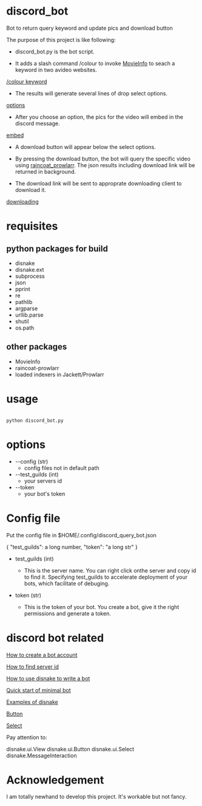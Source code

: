 # discord_bot

Bot to return query keyword and update pics and download button

The purpose of this project is like following:

- discord_bot.py is the bot script. 

- It adds a slash command /colour to invoke [MovieInfo](https://github.com/crvideo/MovieInfo) to seach a keyword in two avideo websites. 

[/colour keyword](./img/1.png)

- The results will generate several lines of drop select options. 

[options](./img/2.png)

- After you choose an option, the pics for the video will embed in the discord message.

[embed](./img/3.png)

- A download button will appear below the select options.

- By pressing the download button, the bot will query the specific video using [raincoat_prowlarr](https://github.com/crvideo/raincoat). The json results including download link will be returned in background.

- The download link will be sent to approprate downloading client to download it.

[downloading](./img/4.png)

# requisites

## python packages for build

- disnake
- disnake.ext
- subprocess
- json
- pprint
- re
- pathlib
- argparse
- urllib.parse
- shutil
- os.path


## other packages
- MovieInfo
- raincoat-prowlarr
- loaded indexers in Jackett/Prowlarr




# usage

```{bash, label = "", linewidth = 85, eval=opt$eval}

python discord_bot.py 

```

# options

- --config (str)
  - config files not in default path
- --test_guilds (int)
  - your servers id
- --token
  - your bot's token


# Config file
Put the config file in $HOME/.config/discord_query_bot.json


{
    "test_guilds": a long number,
    "token": "a long str"
}


- test_guilds (int)
  - This is the server name. You can right click onthe server and copy id to find it. Specifying test_guilds to accelerate deployment of your bots, which facilitate of debuging.

- token (str)
  - This is the token of your bot. You create a bot, give it the right permissions and generate a token.
  
  

# discord bot related

[How to create a bot account](https://discordpy.readthedocs.io/en/stable/discord.html)

[How to find server id](https://www.alphr.com/discord-find-server-id/)

[How to use disnake to write a bot](https://github.com/DisnakeDev/disnake)

[Quick start of minimal bot](https://docs.disnake.dev/en/latest/quickstart.html)

[Examples of disnake](https://github.com/DisnakeDev/disnake/tree/master/examples)

[Button](https://github.com/DisnakeDev/disnake/blob/master/examples/views/button/confirm.py)

[Select](https://github.com/DisnakeDev/disnake/blob/master/examples/views/select/dropdown.py)

Pay attention to:

disnake.ui.View
disnake.ui.Button
disnake.ui.Select
disnake.MessageInteraction



# Acknowledgement

I am totally newhand to develop this project. It's workable but not fancy.
